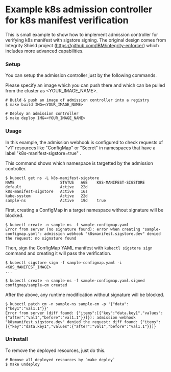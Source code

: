 # Example k8s admission controller for k8s manifest verification

This is small example to show how to implement admission controller for verifying k8s manifest with sigstore signing. The original design comes from Integrity Shield project (https://github.com/IBM/integrity-enforcer) which includes more advanced capabilities.

### Setup

You can setup the admission controller just by the following commands.

Please specify an image which you can push there and which can be pulled from the cluster as <YOUR_IMAGE_NAME>.

```
# Build & push an image of admission controller into a registry
$ make build IMG=<YOUR_IMAGE_NAME>

# Deploy an admission controller
$ make deploy IMG=<YOUR_IMAGE_NAME>
```

### Usage

In this example, the admission webhook is configured to check requests of "v1" resources like "ConfigMap" or "Secret" in namespaces that have a label "k8s-manifest-sigstore=true" .

This command shows which namespace is targetted by the admission controller.
```
$ kubectl get ns -L k8s-manifest-sigstore
NAME                    STATUS   AGE    K8S-MANIFEST-SIGSTORE
default                 Active   22d
k8s-manifest-sigstore   Active   16s
kube-system             Active   22d
sample-ns               Active   19d    true
```


First, creating a ConfigMap in a target namespace without signature will be blocked.
```
$ kubectl create -n sample-ns -f sample-configmap.yaml
Error from server (no signature found): error when creating "sample-configmap.yaml": admission webhook "k8smanifest.sigstore.dev" denied the request: no signature found
```

Then, sign the ConfigMap YAML manifest with `kubectl sigstore sign` command and creating it will pass the verification.
```
$ kubectl sigstore sign -f sample-configmap.yaml -i <K8S_MANIFEST_IMAGE>
...

$ kubectl create -n sample-ns -f sample-configmap.yaml.signed
configmap/sample-cm created
```

After the above, any runtime modification without signature will be blocked.
```
$ kubectl patch cm -n sample-ns sample-cm -p '{"data":{"key1":"val1.1"}}'
Error from server (diff found: {"items":[{"key":"data.key1","values":{"after":"val1","before":"val1.1"}}]}): admission webhook "k8smanifest.sigstore.dev" denied the request: diff found: {"items":[{"key":"data.key1","values":{"after":"val1","before":"val1.1"}}]}
```


### Uninstall

To remove the deployed resources, just do this.

```
# Remove all deployed resources by `make deploy`
$ make undeploy
```